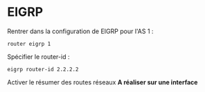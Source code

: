 # EIGRP 
Rentrer dans la configuration de EIGRP pour l'AS 1 :
```config
router eigrp 1
```

Spécifier le router-id : 
```config
eigrp router-id 2.2.2.2
```

Activer le résumer des routes réseaux **A réaliser sur une interface** 